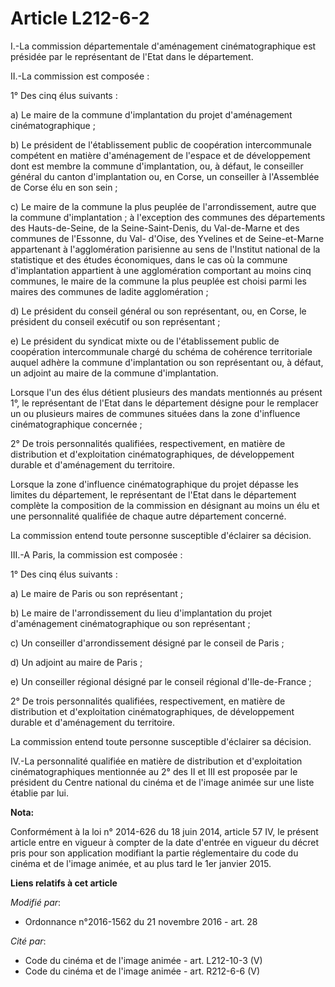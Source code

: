 # Article L212-6-2

I.-La commission départementale d'aménagement cinématographique est présidée par le représentant de l'Etat dans le
département. 

II.-La commission est composée : 

1° Des cinq élus suivants : 

a) Le maire de la commune d'implantation du projet d'aménagement cinématographique ; 

b) Le président de l'établissement public de coopération intercommunale compétent en matière d'aménagement de l'espace et de
développement dont est membre la commune d'implantation, ou, à défaut, le conseiller général du canton d'implantation ou, en
Corse, un conseiller à l'Assemblée de Corse élu en son sein ; 

c) Le maire de la commune la plus peuplée de l'arrondissement, autre que la commune d'implantation ; à l'exception des
communes des départements des Hauts-de-Seine, de la Seine-Saint-Denis, du Val-de-Marne et des communes de l'Essonne, du Val-
d'Oise, des Yvelines et de Seine-et-Marne appartenant à l'agglomération parisienne au sens de l'Institut national de la
statistique et des études économiques, dans le cas où la commune d'implantation appartient à une agglomération comportant au
moins cinq communes, le maire de la commune la plus peuplée est choisi parmi les maires des communes de ladite
agglomération ; 

d) Le président du conseil général ou son représentant, ou, en Corse, le président du conseil exécutif ou son représentant ; 

e) Le président du syndicat mixte ou de l'établissement public de coopération intercommunale chargé du schéma de cohérence
territoriale auquel adhère la commune d'implantation ou son représentant ou, à défaut, un adjoint au maire de la commune
d'implantation. 

Lorsque l'un des élus détient plusieurs des mandats mentionnés au présent 1°, le représentant de l'Etat dans le département
désigne pour le remplacer un ou plusieurs maires de communes situées dans la zone d'influence cinématographique concernée ; 

2° De trois personnalités qualifiées, respectivement, en matière de distribution et d'exploitation cinématographiques, de
développement durable et d'aménagement du territoire. 

Lorsque la zone d'influence cinématographique du projet dépasse les limites du département, le représentant de l'Etat dans le
département complète la composition de la commission en désignant au moins un élu et une personnalité qualifiée de chaque
autre département concerné. 

La commission entend toute personne susceptible d'éclairer sa décision. 

III.-A Paris, la commission est composée : 

1° Des cinq élus suivants : 

a) Le maire de Paris ou son représentant ; 

b) Le maire de l'arrondissement du lieu d'implantation du projet d'aménagement cinématographique ou son représentant ; 

c) Un conseiller d'arrondissement désigné par le conseil de Paris ; 

d) Un adjoint au maire de Paris ; 

e) Un conseiller régional désigné par le conseil régional d'Ile-de-France ; 

2° De trois personnalités qualifiées, respectivement, en matière de distribution et d'exploitation cinématographiques, de
développement durable et d'aménagement du territoire. 

La commission entend toute personne susceptible d'éclairer sa décision. 

IV.-La personnalité qualifiée en matière de distribution et d'exploitation cinématographiques mentionnée au 2° des II et III
est proposée par le président du Centre national du cinéma et de l'image animée sur une liste établie par lui.

**Nota:**

Conformément à la loi n° 2014-626 du 18 juin 2014, article 57 IV, le présent article entre en vigueur à compter de la date
d'entrée en vigueur du décret pris pour son application modifiant la partie réglementaire du code du cinéma et de l'image
animée, et au plus tard le 1er janvier 2015.

**Liens relatifs à cet article**

_Modifié par_:

  - Ordonnance n°2016-1562 du 21 novembre 2016 - art. 28

_Cité par_:

  - Code du cinéma et de l'image animée - art. L212-10-3 (V)
  - Code du cinéma et de l'image animée - art. R212-6-6 (V)
